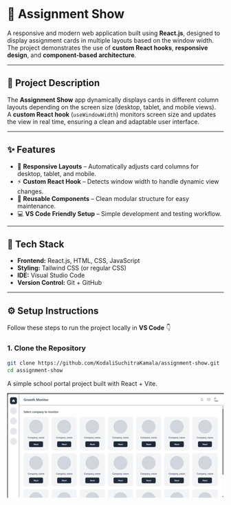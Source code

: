 # 🎯 Assignment Show

A responsive and modern web application built using **React.js**, designed to display assignment cards in multiple layouts based on the window width. The project demonstrates the use of **custom React hooks**, **responsive design**, and **component-based architecture**.

---

## 🚀 Project Description

The **Assignment Show** app dynamically displays cards in different column layouts depending on the screen size (desktop, tablet, and mobile views).  
A **custom React hook** (`useWindowWidth`) monitors screen size and updates the view in real time, ensuring a clean and adaptable user interface.

---

## ✨ Features

- 📱 **Responsive Layouts** – Automatically adjusts card columns for desktop, tablet, and mobile.
- ⚡ **Custom React Hook** – Detects window width to handle dynamic view changes.
- 🎨 **Reusable Components** – Clean modular structure for easy maintenance.
- 💻 **VS Code Friendly Setup** – Simple development and testing workflow.

---

## 🧰 Tech Stack

- **Frontend:** React.js, HTML, CSS, JavaScript  
- **Styling:** Tailwind CSS (or regular CSS)  
- **IDE:** Visual Studio Code  
- **Version Control:** Git + GitHub  

---

## ⚙️ Setup Instructions

Follow these steps to run the project locally in **VS Code** 👇

### 1. Clone the Repository
```bash
git clone https://github.com/KodaliSuchitraKamala/assignment-show.git
cd assignment-show
```

A simple school portal project built with React + Vite.

![Project Screenshot](public/Screenshot.png)
